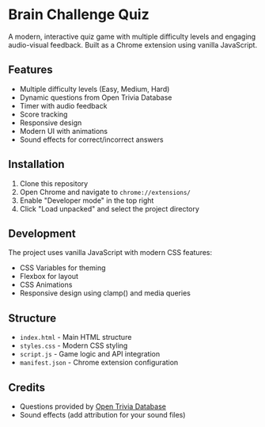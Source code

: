 # Brain Challenge Quiz

A modern, interactive quiz game with multiple difficulty levels and engaging audio-visual feedback. Built as a Chrome extension using vanilla JavaScript.

## Features

- Multiple difficulty levels (Easy, Medium, Hard)
- Dynamic questions from Open Trivia Database
- Timer with audio feedback
- Score tracking
- Responsive design
- Modern UI with animations
- Sound effects for correct/incorrect answers

## Installation

1. Clone this repository
2. Open Chrome and navigate to `chrome://extensions/`
3. Enable "Developer mode" in the top right
4. Click "Load unpacked" and select the project directory

## Development

The project uses vanilla JavaScript with modern CSS features:
- CSS Variables for theming
- Flexbox for layout
- CSS Animations
- Responsive design using clamp() and media queries

## Structure

- `index.html` - Main HTML structure
- `styles.css` - Modern CSS styling
- `script.js` - Game logic and API integration
- `manifest.json` - Chrome extension configuration

## Credits

- Questions provided by [Open Trivia Database](https://opentdb.com/)
- Sound effects (add attribution for your sound files)
